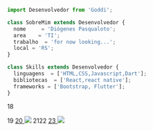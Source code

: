 ```js
import Desenvolvedor from 'Goddi';

class SobreMim extends Desenvolvedor {
  nome     = 'Diógenes Pasqualoto';
  area    = 'TI';
  trabalho  = 'for now looking...';
  local = 'RS';
}

class Skills extends Desenvolvedor {
  linguagens  = ['HTML,CSS,Javascript,Dart'];
  bibliotecas  = ['React,react native'];
  frameworks = ['Bootstrap, Flutter'];
}
```

18
<p align="left">
19
  <a href="#" alt="Gmail">
20
  <img src="https://img.shields.io/badge/-Gmail-FF0000?style=flat-square&labelColor=FF0000&logo=gmail&logoColor=white&link=diogenespasqualoto147@gmail.com" /></a>
21
​
22
  <a href="#" alt="Linkedin">
23
  <img src="https://img.shields.io/badge/-Linkedin-0e76a8?style=flat-square&logo=Linkedin&logoColor=white&link=https://www.linkedin.com/in/di%C3%B3genes-pasqualoto-b46a121b6/" /></a>
